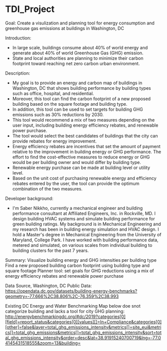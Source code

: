 # TDI_Project

Goal: 
Create a visulization and planning tool for energy consumption and greenhouse gas emissions at buildings in Washington, DC 

Introduction: 
- In large scale, buildings consume about 40% of world energy and generate about 40% of world Greenhouse Gas (GHG) emission.
- State and local authorities are planning to minimize their carbon footprint toward reaching net zero carbon urban environment.  

Description: 
- My goal is to provide an energy and carbon map of buildings in Washington, DC that shows building performance by building types such as office, hospital, and residential.
- Moreover, this tool can find the carbon footprint of a new proposed building based on the square footage and building type.
- In addition, this tool can be used to set targets for building GHG emissions such as 30% reductions by 2030. 
- This tool would recommend a mix of two measures depending on the user input, including building energy efficiency rebates, and renewable power purchase.
- The tool would select the best candidates of buildings that the city can provide rebates for energy improvement. 
- Energy efficiency rebates are incentives that set the amount of payment relative to the improvement in building energy or GHG performance. The effort to find the cost-effective measures to reduce energy or GHG would be per building owner and would differ by building type.
- Renewable energy purchase can be made at building level or utility level.
- Based on the unit cost of purchasing renewable energy and efficiency rebates entered by the user, the tool can provide the optimum combination of the two measures.

Developer background:
- I'm Saber Nikkho, currently a mechanical engineer and building performance consultant at Affiliated Engineers, Inc. in Rockville, MD. I design building HVAC systems and simulate building performance for green building ratings. My background is in Mechanical Engineering and my research has been in building energy simulation and HVAC design. I hold a Master's degree in Mechanical Engineering from the University of Maryland, College Park. I have worked with building performance data, metered and simulated, on various scales from individual building to building clusters for the past 7 years.

Summary:
Visualize building energy and GHG intensities per building type
Find a new proposed building carbon footprint using building type and square footage
Planner tool: set goals for GHG reductions using a mix of energy efficiency rebates and renewable power purchase


Data Source, Washington, DC Public Data:
https://opendata.dc.gov/datasets/building-energy-benchmarks?geometry=-77.666%2C38.806%2C-76.359%2C38.993

Existing DC Energy and Water Benchmarking Map below doe snot categorize building and lacks a tool for city GHG planning:
http://energybenchmarkingdc.org/#dc/2019?categories[0][field]=report_status&categories[0][values][]=In+Compliance&categories[0][other]=false&layer=total_ghg_emissions_intensity&metrics[]=site_eui&metrics[]=total_ghg_emissions&metrics[]=total_ghg_emissions_intensity&sort=total_ghg_emissions_intensity&order=desc&lat=38.91915240700719&lng=-77.04145431518555&zoom=13&building=
